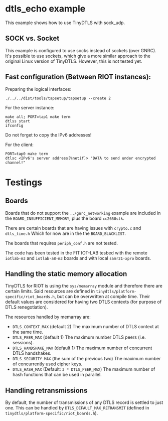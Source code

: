 # dtls_echo example

This example shows how to use TinyDTLS with sock_udp.

## SOCK vs. Socket

This example is configured to use socks instead of sockets (over GNRC).
It's possible to use sockets, which give a more similar approach to the original
Linux version of TinyDTLS. However, this is not tested yet.

## Fast configuration (Between RIOT instances):

Preparing the logical interfaces:

    ./../../dist/tools/tapsetup/tapsetup --create 2

For the server instance:

    make all; PORT=tap1 make term
    dtlss start
    ifconfig

Do not forget to copy the IPv6 addresses!

For the client:

    PORT=tap0 make term
    dtlsc <IPv6's server address[%netif]> "DATA to send under encrypted channel!"

# Testings
## Boards

Boards that do not support the `../gnrc_networking` example are included
in the `BOARD_INSUFFICIENT_MEMORY`, plus the board `cc2650stk`.

There are certain boards that are having issues with `crypto.c` and
`dtls_time.h` Which for now are in the the `BOARD_BLACKLIST`.

The boards that requires `periph_conf.h` are not tested.

The code has been tested in the FIT IOT-LAB tesbed with the remote
`iotlab-m3` and `iotlab-a8-m3` boards and with local `samr21-xpro` boards.

## Handling the static memory allocation

TinyDTLS for RIOT is using the `sys/memarray` module and therefore there
are certain limits. Said resources are defined in
`tinydtls/platform-specific/riot_boards.h`, but can be overwritten at
compile time. Their default values are considered for having two DTLS
contexts (for purpose of DTLS renegotiation).

The resources handled by memarray are:
* `DTLS_CONTEXT_MAX` (default 2) The maximum number of DTLS context at the
   same time.
* `DTLS_PEER_MAX` (default 1) The maximum number DTLS peers (i.e. sessions).
* `DTLS_HANDSHAKE_MAX` (default 1) The maximum number of concurrent DTLS handshakes.
* `DTLS_SECURITY_MAX` (the sum of the previous two) The maximum number of
   concurrently used cipher keys.
* `DTLS_HASH_MAX` (Default: `3 * DTLS_PEER_MAX`) The maximum number of hash
  functions that can be used in parallel.

## Handling retransmissions

By default, the number of transmissions of any DTLS record is settled to just
one. This can be handled by `DTLS_DEFAULT_MAX_RETRANSMIT` (defined in
`tinydtls/platform-specific/riot_boards.h`).
